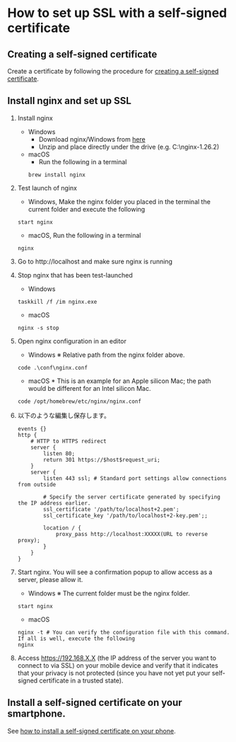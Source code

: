 # How to set up SSL with a self-signed certificate

## Creating a self-signed certificate

Create a certificate by following the procedure for [creating a self-signed certificate](./create_self_signed_cert_ssl.md).

## Install nginx and set up SSL

1. Install nginx
   - Windows
     - Download nginx/Windows from [here](https://nginx.org/en/download.html)
     - Unzip and place directly under the drive (e.g. C:\nginx-1.26.2\)
   - macOS
     - Run the following in a terminal
     ```
     brew install nginx
     ```
1. Test launch of nginx
   - Windows, Make the nginx folder you placed in the terminal the current folder and execute the following
   ```
   start nginx
   ```
   - macOS, Run the following in a terminal
   ```
   nginx
   ```
1. Go to http://localhost and make sure nginx is running
1. Stop nginx that has been test-launched
   - Windows
   ```
   taskkill /f /im nginx.exe
   ```
   - macOS
   ```
   nginx -s stop
   ```
1. Open nginx configuration in an editor
   - Windows ※ Relative path from the nginx folder above.
   ```
   code .\conf\nginx.conf
   ```
   - macOS * This is an example for an Apple silicon Mac; the path would be different for an Intel silicon Mac.
   ```
   code /opt/homebrew/etc/nginx/nginx.conf
   ```
1. 以下のような編集し保存します。

   ```
   events {}
   http {
       # HTTP to HTTPS redirect
       server {
           listen 80;
           return 301 https://$host$request_uri;
       }
       server {
           listen 443 ssl; # Standard port settings allow connections from outside

           # Specify the server certificate generated by specifying the IP address earlier.
           ssl_certificate '/path/to/localhost+2.pem';
           ssl_certificate_key '/path/to/localhost+2-key.pem';;

           location / {
               proxy_pass http://localhost:XXXXX(URL to reverse proxy);
           }
       }
   }
   ```

1. Start nginx. You will see a confirmation popup to allow access as a server, please allow it.
   - Windows ※ The current folder must be the nginx folder.
   ```
   start nginx
   ```
   - macOS
   ```
   nginx -t # You can verify the configuration file with this command. If all is well, execute the following
   nginx
   ```
1. Access https://192.168.X.X (the IP address of the server you want to connect to via SSL) on your mobile device and verify that it indicates that your privacy is not protected (since you have not yet put your self-signed certificate in a trusted state).

## Install a self-signed certificate on your smartphone.

See [how to install a self-signed certificate on your phone](./install_signed_cert_ssl_to_smartphone.md).
